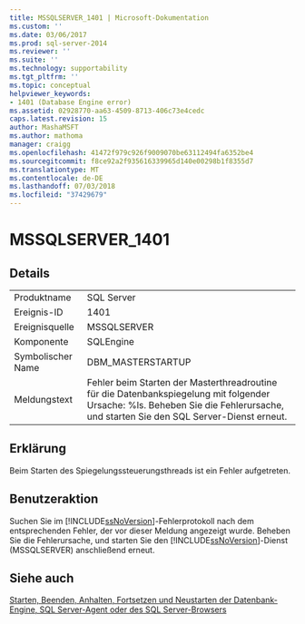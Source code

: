 ```yaml
---
title: MSSQLSERVER_1401 | Microsoft-Dokumentation
ms.custom: ''
ms.date: 03/06/2017
ms.prod: sql-server-2014
ms.reviewer: ''
ms.suite: ''
ms.technology: supportability
ms.tgt_pltfrm: ''
ms.topic: conceptual
helpviewer_keywords:
- 1401 (Database Engine error)
ms.assetid: 02928770-aa63-4509-8713-406c73e4cedc
caps.latest.revision: 15
author: MashaMSFT
ms.author: mathoma
manager: craigg
ms.openlocfilehash: 41472f979c926f9009070be63112494fa6352be4
ms.sourcegitcommit: f8ce92a2f935616339965d140e00298b1f8355d7
ms.translationtype: MT
ms.contentlocale: de-DE
ms.lasthandoff: 07/03/2018
ms.locfileid: "37429679"
---
```

# <a name="mssqlserver1401"></a>MSSQLSERVER_1401
    
## <a name="details"></a>Details  
  
|||  
|-|-|  
|Produktname|SQL Server|  
|Ereignis-ID|1401|  
|Ereignisquelle|MSSQLSERVER|  
|Komponente|SQLEngine|  
|Symbolischer Name|DBM_MASTERSTARTUP|  
|Meldungstext|Fehler beim Starten der Masterthreadroutine für die Datenbankspiegelung mit folgender Ursache: %ls. Beheben Sie die Fehlerursache, und starten Sie den SQL Server-Dienst erneut.|  
  
## <a name="explanation"></a>Erklärung  
 Beim Starten des Spiegelungssteuerungsthreads ist ein Fehler aufgetreten.  
  
## <a name="user-action"></a>Benutzeraktion  
 Suchen Sie im [!INCLUDE[ssNoVersion](../../includes/ssnoversion-md.md)]-Fehlerprotokoll nach dem entsprechenden Fehler, der vor dieser Meldung angezeigt wurde. Beheben Sie die Fehlerursache, und starten Sie den [!INCLUDE[ssNoVersion](../../includes/ssnoversion-md.md)]-Dienst (MSSQLSERVER) anschließend erneut.  
  
## <a name="see-also"></a>Siehe auch  
 [Starten, Beenden, Anhalten, Fortsetzen und Neustarten der Datenbank-Engine, SQL Server-Agent oder des SQL Server-Browsers](../../database-engine/configure-windows/start-stop-pause-resume-restart-sql-server-services.md)  
  
  
